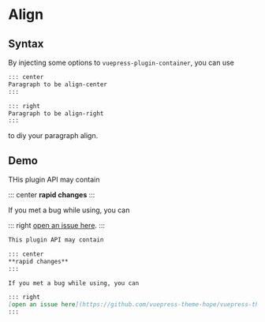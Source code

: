 # Align

## Syntax

By injecting some options to `vuepress-plugin-container`, you can use

```md
::: center
Paragraph to be align-center
:::

::: right
Paragraph to be align-right
:::
```

to diy your paragraph align.

## Demo

THis plugin API may contain

::: center
**rapid changes**
:::

If you met a bug while using, you can

::: right
[open an issue here](https://github.com/vuepress-theme-hope/vuepress-theme-hope/issues).
:::

```md
This plugin API may contain

::: center
**rapid changes**
:::

If you met a bug while using, you can

::: right
[open an issue here](https://github.com/vuepress-theme-hope/vuepress-theme-hope/issues).
:::
```
